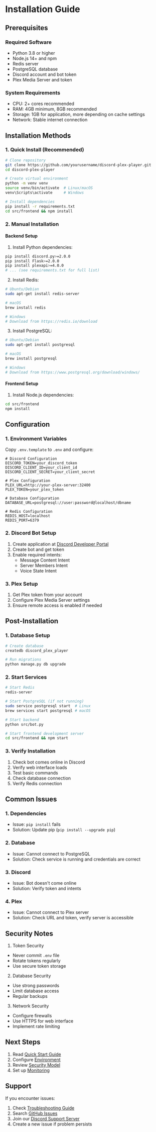 # Installation Guide

## Prerequisites

### Required Software
- Python 3.8 or higher
- Node.js 14+ and npm
- Redis server
- PostgreSQL database
- Discord account and bot token
- Plex Media Server and token

### System Requirements
- CPU: 2+ cores recommended
- RAM: 4GB minimum, 8GB recommended
- Storage: 1GB for application, more depending on cache settings
- Network: Stable internet connection

## Installation Methods

### 1. Quick Install (Recommended)

```bash
# Clone repository
git clone https://github.com/yourusername/discord-plex-player.git
cd discord-plex-player

# Create virtual environment
python -m venv venv
source venv/bin/activate  # Linux/macOS
venv\Scripts\activate     # Windows

# Install dependencies
pip install -r requirements.txt
cd src/frontend && npm install
```

### 2. Manual Installation

#### Backend Setup
1. Install Python dependencies:
```bash
pip install discord.py>=2.0.0
pip install Flask>=2.0.0
pip install plexapi>=4.0.0
# ... (see requirements.txt for full list)
```

2. Install Redis:
```bash
# Ubuntu/Debian
sudo apt-get install redis-server

# macOS
brew install redis

# Windows
# Download from https://redis.io/download
```

3. Install PostgreSQL:
```bash
# Ubuntu/Debian
sudo apt-get install postgresql

# macOS
brew install postgresql

# Windows
# Download from https://www.postgresql.org/download/windows/
```

#### Frontend Setup
1. Install Node.js dependencies:
```bash
cd src/frontend
npm install
```

## Configuration

### 1. Environment Variables
Copy `.env.template` to `.env` and configure:

```env
# Discord Configuration
DISCORD_TOKEN=your_discord_token
DISCORD_CLIENT_ID=your_client_id
DISCORD_CLIENT_SECRET=your_client_secret

# Plex Configuration
PLEX_URL=http://your-plex-server:32400
PLEX_TOKEN=your_plex_token

# Database Configuration
DATABASE_URL=postgresql://user:password@localhost/dbname

# Redis Configuration
REDIS_HOST=localhost
REDIS_PORT=6379
```

### 2. Discord Bot Setup
1. Create application at [Discord Developer Portal](https://discord.com/developers/applications)
2. Create bot and get token
3. Enable required intents:
   - Message Content Intent
   - Server Members Intent
   - Voice State Intent

### 3. Plex Setup
1. Get Plex token from your account
2. Configure Plex Media Server settings
3. Ensure remote access is enabled if needed

## Post-Installation

### 1. Database Setup
```bash
# Create database
createdb discord_plex_player

# Run migrations
python manage.py db upgrade
```

### 2. Start Services
```bash
# Start Redis
redis-server

# Start PostgreSQL (if not running)
sudo service postgresql start  # Linux
brew services start postgresql # macOS

# Start backend
python src/bot.py

# Start frontend development server
cd src/frontend && npm start
```

### 3. Verify Installation
1. Check bot comes online in Discord
2. Verify web interface loads
3. Test basic commands
4. Check database connection
5. Verify Redis connection

## Common Issues

### 1. Dependencies
- Issue: `pip install` fails
- Solution: Update pip (`pip install --upgrade pip`)

### 2. Database
- Issue: Cannot connect to PostgreSQL
- Solution: Check service is running and credentials are correct

### 3. Discord
- Issue: Bot doesn't come online
- Solution: Verify token and intents

### 4. Plex
- Issue: Cannot connect to Plex server
- Solution: Check URL and token, verify server is accessible

## Security Notes

1. Token Security
- Never commit `.env` file
- Rotate tokens regularly
- Use secure token storage

2. Database Security
- Use strong passwords
- Limit database access
- Regular backups

3. Network Security
- Configure firewalls
- Use HTTPS for web interface
- Implement rate limiting

## Next Steps

1. Read [Quick Start Guide](../getting-started/quickstart.md)
2. Configure [Environment](../getting-started/environment.md)
3. Review [Security Model](../architecture/security.md)
4. Set up [Monitoring](../deployment/monitoring.md)

## Support

If you encounter issues:
1. Check [Troubleshooting Guide](../troubleshooting/common-issues.md)
2. Search [GitHub Issues](https://github.com/yourusername/discord-plex-player/issues)
3. Join our [Discord Support Server](https://discord.gg/your-invite)
4. Create a new issue if problem persists 
